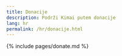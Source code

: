 ```yaml
---
title: Donacije
description: Podrži Kimai putem donacije
lang: hr
permalink: /hr/donacije.html
---
```


{% include pages/donate.md %}
